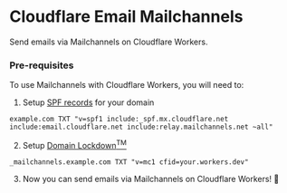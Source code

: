 # Cloudflare Email Mailchannels

Send emails via Mailchannels on Cloudflare Workers.

### Pre-requisites

To use Mailchannels with Cloudflare Workers, you will need to:

1. Setup [SPF records](https://support.mailchannels.com/hc/en-us/articles/200262610-Set-up-SPF-Records) for your domain

```dns
example.com TXT "v=spf1 include:_spf.mx.cloudflare.net include:email.cloudflare.net include:relay.mailchannels.net ~all"
```

2. Setup [Domain Lockdown<sup>TM</sup>](https://support.mailchannels.com/hc/en-us/articles/16918954360845)

```dns
_mailchannels.example.com TXT "v=mc1 cfid=your.workers.dev"
```

3. Now you can send emails via Mailchannels on Cloudflare Workers! 🎉

